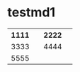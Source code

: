 # testmd1

<table>
  <tr>
    <th>1111<th>
    <th>2222<th>
  <tr>
  <tr>
    <td>3333<td>
    <td>4444<td>
  <tr>
  <tr>
    <td colspan="2">5555<td>
  <tr>
</table>
